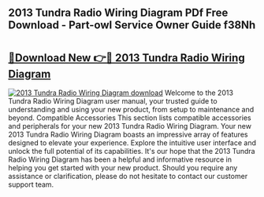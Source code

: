 ## 2013 Tundra Radio Wiring Diagram PDf Free Download - Part-owI Service Owner Guide f38Nh

# <h2><a href="http://dfskmp.blite.top/?on=2013+Tundra+Radio+Wiring+Diagram">🔗Download New 👉🔴 2013 Tundra Radio Wiring Diagram</a></h2>

[![2013 Tundra Radio Wiring Diagram download](https://i.imgur.com/lujVjoI.png)](http://dfskmp.blite.top/?on=2013+Tundra+Radio+Wiring+Diagram)
Welcome to the 2013 Tundra Radio Wiring Diagram user manual, your trusted guide to understanding and using your new product, from setup to maintenance and beyond. Compatible Accessories This section lists compatible accessories and peripherals for your new 2013 Tundra Radio Wiring Diagram. Your new 2013 Tundra Radio Wiring Diagram boasts an impressive array of features designed to elevate your experience. Explore the intuitive user interface and unlock the full potential of its capabilities. It's our hope that the 2013 Tundra Radio Wiring Diagram has been a helpful and informative resource in helping you get started with your new product. Should you require any assistance or clarification, please do not hesitate to contact our customer support team.

